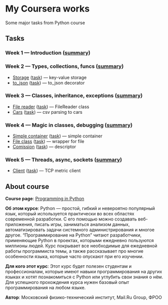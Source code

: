 # My Coursera works

Some major tasks from Python course

## Tasks

### Week 1 — Introduction ([summary](week_1/W1.pdf))

### Week 2 — Types, collections, funcs ([summary](week_2/W2.pdf))
* [Storage](week_2/storage) ([task](https://www.coursera.org/learn/programming-in-python/programming/nc6Ce/key-value-khranilishchie)) — key-value storage
* [to_json](week_2/to_json) ([task](https://www.coursera.org/learn/programming-in-python/programming/0664k/diekorator-to-json)) — to_json decorator

### Week 3 — Classes, inheritance, exceptions ([summary](week_3/W3.pdf))
* [File reader](week_3/file_reader) ([task](https://www.coursera.org/learn/programming-in-python/programming/W3QfI/riealizatsiia-prostogho-klassa-dlia-chtieniia-iz-faila)) — FileReader class
* [Cars](week_3/cars) ([task](https://www.coursera.org/learn/programming-in-python/programming/bd6aI/klassy-i-nasliedovaniie)) — csv parsing to cars

### Week 4 — Magic in classes, debugging ([summary](week_4/W4.pdf))
* [Simple container](week_4/container) ([task](https://www.coursera.org/learn/programming-in-python/lecture/tpT6t/maghichieskiie-mietody)) — simple container
* [File class](week_4/file_class) ([task](https://www.coursera.org/learn/programming-in-python/programming/sypSV/fail-s-maghichieskimi-mietodami)) — wrapper for file
* [Comission](week_4/comission) ([task](https://www.coursera.org/learn/programming-in-python/programming/HmHYs/dieskriptor-s-komissiiei)) — descriptor

### Week 5 — Threads, async, sockets ([summary](week_5/W5.pdf))
* [Client](week_5/client) ([task](https://www.coursera.org/learn/programming-in-python/programming/aG3x3/kliient-dlia-otpravki-mietrik)) — TCP metric client


## About course
**Course page**: [Programming in Python](https://www.coursera.org/learn/programming-in-python/)

**Об этом курсе**: Python — простой, гибкий и невероятно популярный язык, который используется практически во всех областях современной разработки. С его помощью можно создавать веб-приложения, писать игры, заниматься анализом данных, автоматизировать задачи системного администрирования и многое другое. “Программирование на Python” читают разработчики, применяющие Python в проектах, которыми ежедневно пользуются миллионы людей. Курс покрывает все необходимые для ежедневной работы программиста темы, а также рассказывает про многие особенности языка, которые часто опускают при его изучении.

**Для кого этот курс**: Этот курс будет полезен студентам и профессионалам, которые имеют навыки программирования на других языках и хотят познакомиться с Python или углубить свои знания о нём. Для успешного прохождения курса нужен базовый опыт программирования на любом языке.

**Автор**:  Московский физико-технический институт, Mail.Ru Group, ФРОО